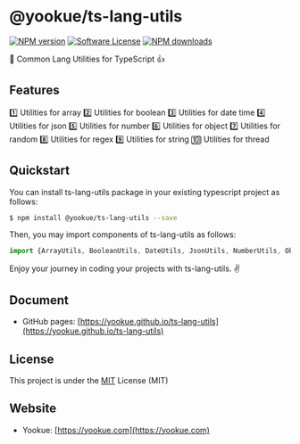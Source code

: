 # @yookue/ts-lang-utils

[![NPM version](https://img.shields.io/npm/v/@yookue/ts-lang-utils.svg?style=flat)](https://npmjs.org/package/@yookue/ts-lang-utils)
[![Software License](https://img.shields.io/badge/license-MIT-brightgreen.svg?style=flat)](LICENSE.txt)
[![NPM downloads](http://img.shields.io/npm/dm/@yookue/ts-lang-utils.svg?style=flat)](https://npmjs.org/package/@yookue/ts-lang-utils)

🏅 Common Lang Utilities for TypeScript 👍

## Features

1️⃣ Utilities for array
2️⃣ Utilities for boolean
3️⃣️ Utilities for date time
4️⃣ Utilities for json
5️⃣ Utilities for number
6️⃣ Utilities for object
7️⃣ Utilities for random
8️⃣ Utilities for regex
9️⃣ Utilities for string
🔟 Utilities for thread

## Quickstart

You can install ts-lang-utils package in your existing typescript project as follows:

```bash
$ npm install @yookue/ts-lang-utils --save
```

Then, you may import components of ts-lang-utils as follows:

```jsx | pure
import {ArrayUtils, BooleanUtils, DateUtils, JsonUtils, NumberUtils, ObjectUtils, RandomUtils, RegexUtils, StringUtils, ThreadUtils} from '@yookue/ts-lang-utils';
```

Enjoy your journey in coding your projects with ts-lang-utils. ✌️

## Document

- GitHub pages: [https://yookue.github.io/ts-lang-utils](https://yookue.github.io/ts-lang-utils)

## License

This project is under the [MIT](https://mit-license.org/) License (MIT)

## Website

- Yookue: [https://yookue.com](https://yookue.com)
